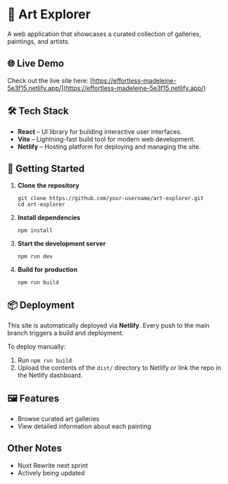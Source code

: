 # 🎨 Art Explorer

A web application that showcases a curated collection of galleries, paintings, and artists.

## 🌐 Live Demo

Check out the live site here: [https://effortless-madeleine-5e3f15.netlify.app/](https://effortless-madeleine-5e3f15.netlify.app/)

## 🛠️ Tech Stack

- **React** – UI library for building interactive user interfaces.
- **Vite** – Lightning-fast build tool for modern web development.
- **Netlify** – Hosting platform for deploying and managing the site.

## 🚀 Getting Started

1. **Clone the repository**
   ```
   git clone https://github.com/your-username/art-explorer.git
   cd art-explorer
   ```

2. **Install dependencies**
   ```
   npm install
   ```

3. **Start the development server**
   ```
   npm run dev
   ```

4. **Build for production**
   ```
   npm run build
   ```

## 📦 Deployment

This site is automatically deployed via **Netlify**. Every push to the main branch triggers a build and deployment.

To deploy manually:

1. Run `npm run build`
2. Upload the contents of the `dist/` directory to Netlify or link the repo in the Netlify dashboard.

## 🖼️ Features

- Browse curated art galleries
- View detailed information about each painting



## Other Notes
- Nuxt Rewrite next sprint
- Actively being updated
